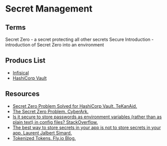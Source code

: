 # Secret Management

## Terms

Secret Zero - a secret protecting all other secrets
Secure Introduction - introduction of Secret Zero into an environment

## Producs List

* [Infisical](https://infisical.com/)
* [HashiCorp Vault](https://www.vaultproject.io/)

## Resources

* [Secret Zero Problem Solved for HashiCorp Vault. TeKanAid.](https://www.youtube.com/watch?v=5Y-EeH_j47I)
* [The Secret Zero Problem. CyberArk.](https://developer.cyberark.com/blog/avoiding-secret-zero-securely-introducing-secrets-with-conjur/)
* [Is it secure to store passwords as environment variables (rather than as plain text) in config files? StackOverflow.](https://stackoverflow.com/a/12461944/448606)
* [The best way to store secrets in your app is not to store secrets in your app. Laurent Jalbert Simard.](https://medium.com/poka-techblog/the-best-way-to-store-secrets-in-your-app-is-not-to-store-secrets-in-your-app-308a6807d3ed)
* [Tokenized Tokens. Fly.io Blog.](https://fly.io/blog/tokenized-tokens/)
